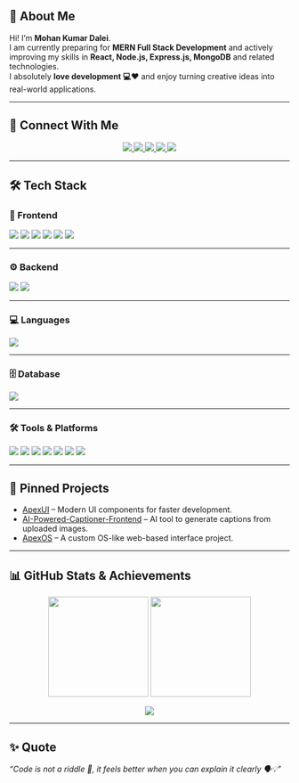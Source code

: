 ## 👋 About Me  

Hi! I’m **Mohan Kumar Dalei**.  
I am currently preparing for **MERN Full Stack Development** and actively improving my skills in **React, Node.js, Express.js, MongoDB** and related technologies.  
I absolutely **love development 💻❤️** and enjoy turning creative ideas into real-world applications.  

---

## 🔗 Connect With Me  

<p align="center">
  <a href="https://www.linkedin.com/in/mohan-kumar-dalei?utm_source=share&utm_campaign=share_via&utm_content=profile&utm_medium=android_app" target="_blank">
    <img src="https://img.shields.io/badge/LinkedIn-0A66C2?style=for-the-badge&logo=linkedin&logoColor=white"/>
  </a>
  <a href="https://mohankumardalei-portfolio.netlify.app" target="_blank">
    <img src="https://img.shields.io/badge/Portfolio-FF7139?style=for-the-badge&logo=firefox&logoColor=white"/>
  </a>
  <a href="mailto:mohankumardalei2001@gmail.com">
    <img src="https://img.shields.io/badge/Email-D14836?style=for-the-badge&logo=gmail&logoColor=white"/>
  </a>
  <a href="https://www.instagram.com/ll_b._.i._.c._.k._.y_ll?igsh=MXZlbXNqMnEzMTl6cg==" target="_blank">
    <img src="https://img.shields.io/badge/Instagram-E4405F?style=for-the-badge&logo=instagram&logoColor=white"/>
  </a>
  <a href="https://x.com/ll_BICKY_ll?t=-aJMg9HTI3LdPRjNnf7rew&s=09" target="_blank">
    <img src="https://img.shields.io/badge/X-000000?style=for-the-badge&logo=x&logoColor=white"/>
  </a>
</p>

---

## 🛠️ Tech Stack  

### 🎨 Frontend  
<p>
  <img src="https://img.shields.io/badge/HTML5-E34F26?style=for-the-badge&logo=html5&logoColor=white" />
  <img src="https://img.shields.io/badge/CSS3-1572B6?style=for-the-badge&logo=css3&logoColor=white" />
  <img src="https://img.shields.io/badge/JavaScript-F7DF1E?style=for-the-badge&logo=javascript&logoColor=black" />
  <img src="https://img.shields.io/badge/Tailwind_CSS-38B2AC?style=for-the-badge&logo=tailwind-css&logoColor=white" />
  <img src="https://img.shields.io/badge/React-20232A?style=for-the-badge&logo=react&logoColor=61DAFB" />
  <img src="https://img.shields.io/badge/GSAP-88CE02?style=for-the-badge&logo=greensock&logoColor=white" />
</p>

---

### ⚙️ Backend  
<p>
  <img src="https://img.shields.io/badge/Node.js-339933?style=for-the-badge&logo=node-dot-js&logoColor=white" />
  <img src="https://img.shields.io/badge/Express.js-000000?style=for-the-badge&logo=express&logoColor=white" />
</p>

---

### 💻 Languages  
<p>
  <img src="https://img.shields.io/badge/Java-ED8B00?style=for-the-badge&logo=Java&logoColor=white" />
</p>

---

### 🗄️ Database  
<p>
  <img src="https://img.shields.io/badge/MongoDB-4EA94B?style=for-the-badge&logo=mongodb&logoColor=white" />
</p>

---

### 🛠️ Tools & Platforms  
<p>
  <img src="https://img.shields.io/badge/Git-F05032?style=for-the-badge&logo=git&logoColor=white" />
  <img src="https://img.shields.io/badge/GitHub-181717?style=for-the-badge&logo=github&logoColor=white" />
  <img src="https://img.shields.io/badge/Postman-FF6C37?style=for-the-badge&logo=postman&logoColor=white" />
  <img src="https://img.shields.io/badge/VS_Code-007ACC?style=for-the-badge&logo=visual-studio-code&logoColor=white" />
  <img src="https://img.shields.io/badge/Cursor-000000?style=for-the-badge&logo=cursor&logoColor=white" />
  <img src="https://img.shields.io/badge/Gemini_AI-4285F4?style=for-the-badge&logo=google&logoColor=white" />
  <img src="https://img.shields.io/badge/ChatGPT-412991?style=for-the-badge&logo=openai&logoColor=white" />
</p>

---

## 📌 Pinned Projects  

- [ApexUI](https://github.com/Mohan-Kumar-Dalei/ApexUI) – Modern UI components for faster development.  
- [AI-Powered-Captioner-Frontend](https://github.com/Mohan-Kumar-Dalei/AI-Powered-Captioner-Frontend) – AI tool to generate captions from uploaded images.  
- [ApexOS](https://github.com/Mohan-Kumar-Dalei/ApexOS) – A custom OS-like web-based interface project.  

---

## 📊 GitHub Stats & Achievements  

<p align="center">
  <img src="https://github-readme-stats.vercel.app/api?username=Mohan-Kumar-Dalei&show_icons=true&theme=radical" height="180em" />
  <img src="https://github-readme-streak-stats.herokuapp.com/?user=Mohan-Kumar-Dalei&theme=radical" height="180em" />
</p>

<p align="center">
  <img src="https://github-profile-summary-cards.vercel.app/api/cards/profile-details?username=Mohan-Kumar-Dalei&theme=radical" />
</p>

---

## ✨ Quote  

*“Code is not a riddle 🤔, it feels better when you can explain it clearly 🗣️💡”*
